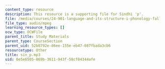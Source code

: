 ```yaml
---
content_type: resource
description: This resource is a supporting file for Sindhi 'p'.
file: /media/courses/24-901-language-and-its-structure-i-phonology-fall-2010/6e5e6505869b3611943f58cf04344afe_sin_p.mp3
file_type: audio/mpeg
learning_resource_types: []
ocw_type: OCWFile
parent_title: Study Materials
parent_type: CourseSection
parent_uid: 52b0792e-d6ee-155e-eb47-087fbada3cb6
resourcetype: Other
title: sin_p.mp3
uid: 6e5e6505-869b-3611-943f-58cf04344afe
---
```

